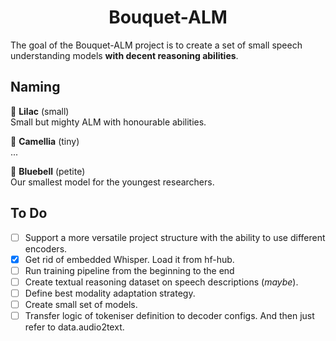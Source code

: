 <div align="center">

# Bouquet-ALM
</div>


The goal of the Bouquet-ALM project is to create a set of small speech understanding models **with decent reasoning abilities**.

## Naming
:blossom: **Lilac** (small)<br>
Small but mighty ALM with honourable abilities.

:blossom: **Camellia** (tiny)<br>
...

:blossom: **Bluebell** (petite)<br> 
Our smallest model for the youngest researchers.

## To Do
 - [ ] Support a more versatile project structure with the ability to use different encoders.
 - [x] Get rid of embedded Whisper. Load it from hf-hub.
 - [ ] Run training pipeline from the beginning to the end
 - [ ] Create textual reasoning dataset on speech descriptions (*maybe*).
 - [ ] Define best modality adaptation strategy.
 - [ ] Create small set of models.
 - [ ] Transfer logic of tokeniser definition to decoder configs. And then just refer to data.audio2text.